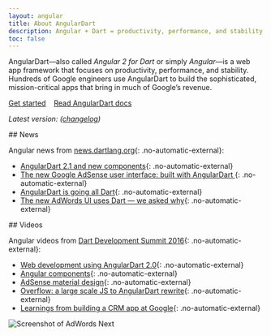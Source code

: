 ```yaml
---
layout: angular
title: About AngularDart
description: Angular + Dart = productivity, performance, and stability
toc: false
---
```


AngularDart—also called _Angular 2 for Dart_ or simply _Angular_—is
a web app framework that focuses on productivity, performance, and stability.
Hundreds of Google engineers use AngularDart to build the sophisticated,
mission-critical apps that bring in much of Google’s revenue.

<div class="button-container">
  <div>
    <a href="/guides/get-started" class="btn btn-default btn-lg">Get started</a>
    &nbsp;&nbsp;
    <a href="/angular/guide" class="btn btn-lg">Read AngularDart docs</a>
  </div>

  <em>Latest version:
  <b><ngio-cheatsheet
      src='/angular/cheatsheet.json' version-only></ngio-cheatsheet></b>
  (<a href="https://pub.dartlang.org/packages/%61ngular2/versions/3.0.0-alpha#changelog"
      class="no-automatic-external"
      target="_blank" rel="noopener">changelog</a>)</em>
</div> <!--a:visited, button:visited-->

<div class="row">
<div class="col-md-6" markdown="1">
## News

Angular news from
[news.dartlang.org](http://news.dartlang.org/){: .no-automatic-external}:

* [AngularDart 2.1 and new components](http://news.dartlang.org/2016/11/angulardart-21-and-new-components.html){: .no-automatic-external}
* [The new Google AdSense user interface: built with AngularDart
](http://news.dartlang.org/2016/10/google-adsense-angular-dart.html){: .no-automatic-external}
* [AngularDart is going all Dart](http://news.dartlang.org/2016/07/angulardart-is-going-all-dart.html){: .no-automatic-external}
* [The new AdWords UI uses Dart — we asked why](http://news.dartlang.org/2016/03/the-new-adwords-ui-uses-dart-we-asked.html){: .no-automatic-external}
<!-- PENDING: We should automate this. To do that, we'll probaby need to label all relevant Angular posts with "angular" or maybe "angular-news" so that they show up here:
http://news.dartlang.org/search/label/angular or http://news.dartlang.org/search/label/angular-news -->
</div>
<div class="col-md-6" markdown="1">
## Videos

Angular videos from
[Dart Development Summit 2016](https://events.dartlang.org/2016/summit/){: .no-automatic-external}:

* [Web development using AngularDart 2.0](https://www.youtube.com/watch?v=8ixOkJOXdMo&index=2&list=PLOU2XLYxmsILKY-A1kq4eHMcku3GMAyp2){: .no-automatic-external}
* [Angular components](https://www.youtube.com/watch?v=vAUUOwBJetg&index=6&list=PLOU2XLYxmsILKY-A1kq4eHMcku3GMAyp2){: .no-automatic-external}
* [AdSense material design](https://www.youtube.com/watch?v=BlAS1mlYRlA&index=7&list=PLOU2XLYxmsILKY-A1kq4eHMcku3GMAyp2){: .no-automatic-external}
* [Overflow: a large scale JS to AngularDart rewrite](https://www.youtube.com/watch?v=b0b5FtnB3vE&index=9&list=PLOU2XLYxmsILKY-A1kq4eHMcku3GMAyp2){: .no-automatic-external}
* [Learnings from building a CRM app at Google](https://www.youtube.com/watch?v=IMNUiC2O9M8&index=14&list=PLOU2XLYxmsILKY-A1kq4eHMcku3GMAyp2){: .no-automatic-external}
</div>
</div>

<img src="/angular/images/Google-AdWords-Next-Interface-800x342.png"
  alt="Screenshot of AdWords Next"
  title="The UI of AdWords Next">


